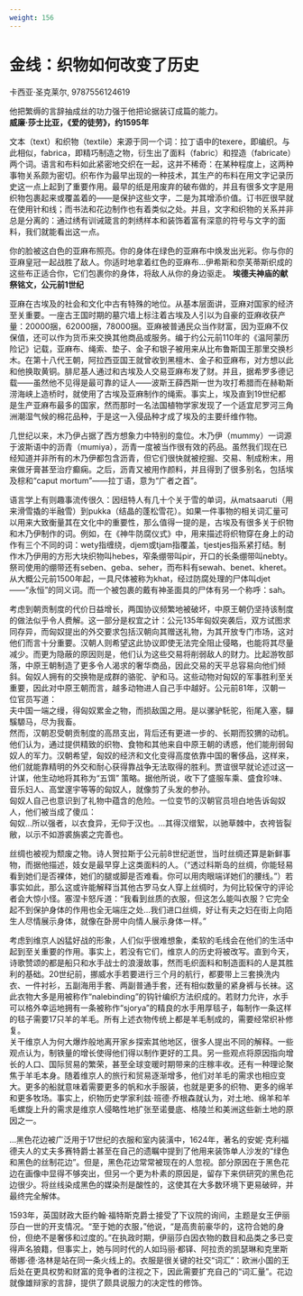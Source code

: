```yaml
---
weight: 156
---
```

# 金线：织物如何改变了历史

卡西亚·圣克莱尔, 9787556124619

他把繁缛的言辞抽成丝的功力强于他把论据装订成篇的能力。  
**威廉·莎士比亚，《爱的徒劳》，约1595年**

文本（text）和织物（textile）来源于同一个词：拉丁语中的texere，即编织。与此相似，fabrica，即精巧制造之物，衍生出了面料（fabric）和捏造（fabricate）两个词。语言和布料如此紧密地交织在一起，这并不稀奇：在某种程度上，这两种事物关系颇为密切。织布作为最早出现的一种技术，其生产的布料在用文字记录历史这一点上起到了重要作用。最早的纸是用废弃的破布做的，并且有很多文字是用织物包裹起来或覆盖着的——是保护这些文字，二是为其增添价值。订书匠很早就在使用针和线；而书法和花边制作也有着类似之处。并且，文字和织物的关系并非总是分离的：通过绣有训诫箴言的刺绣样本和装饰着富有深意的符号与文字的面料，我们就能看出这一点。

你的脸被这白色的亚麻布照亮。你的身体在绿色的亚麻布中焕发出光彩。你与你的亚麻皇冠一起战胜了敌人。你适时地拿着红色的亚麻布…伊希斯和奈芙蒂斯织成的这些布正适合你，它们包裹你的身体，将敌人从你的身边驱走。
**埃德夫神庙的献祭铭文，公元前1世纪**

亚麻在古埃及的社会和文化中古有特殊的地位。从基本层面讲，亚麻对国家的经济至关重要。一座古王国时期的墓穴墙上标注着古埃及人引以为自豪的亚麻收获产量：20000捆，62000捆，78000捆。亚麻被普通民众当作财富，因为亚麻不仅保值，还可以作为货币来交换其他商品或服务。编于约公元前110年的《温阿蒙历险记》记载，亚麻布、绳索、垫子、金子和银子被用来从比布鲁斯国王那里交换杉木。在第十八代王朝，阿拉西亚国王就曾收到黑檀木、金子和亚麻布，对方想以此和他换取黄铜。腓尼基人通过和古埃及人交易亚麻布发了财。并且，据希罗多德记载——虽然他不见得是最可靠的证人——波斯王薛西斯一世为攻打希腊而在赫勒斯涝海峡上造桥时，就使用了古埃及亚麻制作的绳索。事实上，埃及直到19世纪都是生产亚麻布最多的国家，然而那时一名法国植物学家发现了一个适宜尼罗河三角洲潮湿气候的棉花品种，于是这一入侵品种才成了埃及的主要纤维作物。

几世纪以来，木乃伊占据了西方想象力中特别的龛位。木乃伊（mummy）一词源于波斯语中的沥青（mumiya），沥青一度被当作很有效的药品。虽然我们现在已经知道并非所有的木乃伊都包含沥青，但它们很快就被挖掘、交易、制成粉末，用来做牙膏甚至治疗癫痫。之后，沥青又被用作颜料，并且得到了很多别名，包括埃及棕和“caput mortum”——拉丁语，意为“广者之首”。

语言学上有则趣事流传很久：因纽特人有几十个关于雪的单词，从matsaaruti（用来滑雪撬的半融雪）到pukka（结晶的蓬松雪花）。如果一件事物的相关词汇量可以用来大致衡量其在文化中的重要性，那么值得一提的是，古埃及有很多关于织物和木乃伊制作的词。例如，在《神牛防腐仪式》中，用来描述将织物穿在身上的动作有三个不同的词：wety指缠绕，djem或tjam指覆盖，tjestjes指系紧打结。制作木乃伊用的方形大块织物叫hebes，窄条绷带叫pir，开口的长条绷带叫nebty。祭司使用的绷带还有seben、geba、seher，而布料有sewah、benet、kheret。从大概公元前1500年起，一具尺体被称为khat，经过防腐处理的尸体叫djet——“永恒”的同义词。而一个被包裹的戴有神圣面具的尸体有另一个称呼：sah。

考虑到朝贡制度的代价日益增长，两国协议频繁地被破坏，中原王朝仍坚持该制度的做法似乎令人费解。这一部分是权宜之计：公元135年匈奴突袭后，双方试图求同存异，而匈奴提出的外交要求包括汉朝向其赠送礼物，为其开放专门市场，这对他们而言十分重要。汉朝人则希望这此协议即使无法完全阻止侵略，也能将其尽量减少。而更为隐蔽的原因则是，他们认为这些交易将削弱敌人的财力。比起游牧部落，中原王朝制造了更多令人渴求的奢华商品，因此交易的天平总容易向他们倾斜。匈奴人拥有的交换物是成群的骆驼、驴和马。这些动物对匈奴的军事胜利至关重要，因此对中原王朝而言，越多动物进人自己手中越好。公元前81年，汉朝一位官员写道：  
夫中国一端之缦，得匈奴累金之物，而损敌国之用。是以骡驴馲驼，衔尾入塞，驒騱騵马，尽为我畜。  
然而，汉朝忍受朝贡制度的高昂支出，背后还有更进一步的、长期而狡猬的动机。他们认为，通过提供精致的织物、食物和其他来自中原王朝的诱惑，他们能削弱匈奴人的军力。汉朝希望，匈奴的经济和文化变得高度依靠中国的奢侈品，这样来，他们就能靠精明的外交和耐心获得靠战争无法取得的胜利。贾谊很早就论述过这一计谋，他生动地将其称为“五饵” 策略。据他所说，收下了盛服车乘、盛食珍味、音乐妇人、高堂邃宇等等的匈奴人，就像剪了头发的参孙。  
匈奴人自己也意识到了礼物中蕴含的危险。一位变节的汉朝官员坦白地告诉匈奴人，他们被当成了傻瓜：  
匈奴…所以强者，以衣食异，无仰于汉也。…其得汉缯絮，以驰草棘中，衣袴皆裂敝，以示不如游裘旃裘之完善也。

丝绸也被视为颓废之物。诗人贺拉斯于公元前8世纪逝世，当时丝绸还算是新鲜事物，而据他描述，妓女是最早穿上这类面料的人。（“透过科斯岛的丝绸，你能轻易看到她们是否裸体，她们的腿或脚是否难看。你可以用肉眼端详她们的腰线。”）若事实如此，那么这或许能解释当其他古罗马女人穿上丝绸时，为何比较保守的评论者会大惊小怪。塞涅卡怒斥道：“我看到丝质的衣服，但这怎么能叫衣服？它完全起不到保护身体的作用也全无端庄之处…我们进口丝绸，好让有夫之妇在街上向陌生人尽情展示身体，就像在卧房中向情人展示身体一样。”

考虑到维京人凶猛好战的形象，人们似乎很难想象，柔软的毛线会在他们的生活中起到至关重要的作用。事实上，若没有它们，维京人的历史将被改写。直到今天，诗歌赞颂的都是船只和水手战士的浪漫故事，然而毛织面料和制造面料的人是其胜利的基础。20世纪前，挪威水手若要进行三个月的航行，都要带上三套换洗内衣、一件衬衫，五副海用手套、两副普通手套，还有相似数量的紧身裤与长袜。这此衣物大多是用被称作“nalebinding”的钩针编织方法织成的。若财力允许，水手可以格外幸运地拥有一条被称作“sjorya”的精良的水手用厚毯子，每制作一条这样的毯子需要17只羊的羊毛。所有上述衣物传统上都是羊毛制成的，需要经常织补修复。  
关干维京人为何大爆炸般地离开家乡探索其他地区，很多人提出不同的解释。一些观点认为，制铁量的增长使得他们得以制作更好的工具。另一些观点将原因指向增长的人口、国际贸易的繁荣，甚至全球变暖时期带来的庄稼丰收。还有一种理论聚焦于羊毛本身。随着维京人的旅行和贸易逐渐增多，他们对羊毛的需求也相应变大。更多的船就意味着需要更多的帆和水手服装，也就是更多的织物、更多的绵羊和更多牧场。事实上，织物历史学家利兹·班德·乔根森就认为，对土地、绵羊和羊毛螺旋上升的需求是维京人侵略性地扩张至诺曼底、格陵兰和美洲这些新土地的原因之一。

…黑色花边被广泛用于17世纪的衣服和室内装潢中，1624年，著名的安妮·克利福德夫人的丈夫多赛特爵士甚至在自己的遗瞩中提到了他用来装饰单人沙发的“绿色和黑色的丝制花边”。但是，黑色花边常常被现在的人忽视。部分原因在于黑色花边在画像中显得不够突出，但另一个更为朴素的原因是，留存下来供研究的黑色花边很少。将丝线染成黑色的媒染剂是酸性的，这使其在大多数环境下更易破碎，并最终完全解体。

1593年，英国财政大臣约翰·福特斯克爵士接受了下议院的询间，主题是女王伊丽莎白一世的开支情况。“至于她的衣服，”他说，“是高贵前豪华的，这符合她的身份，但绝不是奢侈和过度的。”在执政时期，伊丽莎白因衣物的数目和品类之多已变得声名狼籍，但事实上，她与同时代的人如玛丽·都铎、阿拉贡的凯瑟琳和克里斯蒂娜·德·洛林是站在同一条火线上的。衣服是很关键的社交“词汇”：欧洲小国的王后处在更具权势和财富的竞争者的注视之下，因此需要扩充自己的“词汇量”。花边就像雄辩家的言辞，提供了颇具说服力的决定性的修饰。